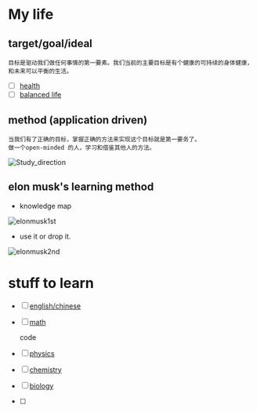 # My life

## target/goal/ideal



```
目标是驱动我们做任何事情的第一要素。我们当前的主要目标是有个健康的可持续的身体健康，和未来可以平衡的生活。
```

- [ ] [health]()
- [ ] [balanced life]()

## method (application driven)

```
当我们有了正确的目标，掌握正确的方法来实现这个目标就是第一要务了。
做一个open-minded 的人，学习和借鉴其他人的方法。
```



![Study_direction](.\img\Study_direction.png)



## elon musk's learning method

-  knowledge map

![elonmusk1st](.\img\elonmusk1st.png)

- use it or drop it.

![elonmusk2nd](.\img\elonmusk2nd.png)



# stuff to learn

- [ ] [english/chinese]()

- [ ] [math]()

  code[]()

- [ ] [physics]()

- [ ] [chemistry]()

- [ ] [biology](./biology-extension.html)

- [ ] 



